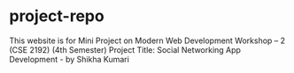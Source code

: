 # project-repo
This website is for Mini Project on Modern Web Development Workshop – 2 (CSE 2192) (4th Semester) Project Title: Social Networking App Development - by Shikha Kumari
